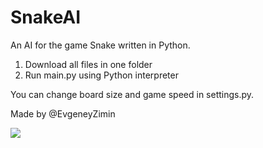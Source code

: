 # SnakeAI
An AI for the game Snake written in Python.

1) Download all files in one folder
2) Run main.py using Python interpreter

You can change board size and game speed in settings.py.

Made by @EvgeneyZimin

<p><img src="https://img.itch.zone/aW1nLzQ5OTc5MDcuZ2lm/original/OKHFBF.gif"></p>

